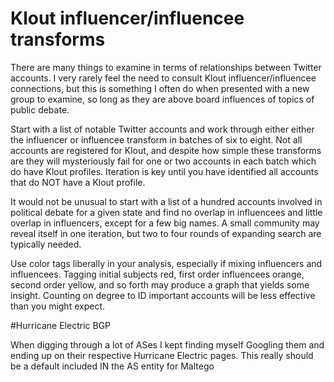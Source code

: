 # Klout influencer/influencee transforms

There are many things to examine in terms of relationships between Twitter accounts. I very rarely feel the need to consult Klout influencer/influencee connections, but this is something I often do when presented with a new group to examine, so long as they are above board influences of topics of public debate.

Start with a list of notable Twitter accounts and work through either either the influencer or influencee transform in batches of six to eight. Not all accounts are registered for Klout, and despite how simple these transforms are they will mysteriously fail for one or two accounts in each batch which do have Klout profiles. Iteration is key until you have identified all accounts that do NOT have a Klout profile.

It would not be unusual to start with a list of a hundred accounts involved in political debate for a given state and find no overlap in influencees and little overlap in influencers, except for a few big names. A small community may reveal itself in one iteration, but two to four rounds of expanding search are typically needed.

Use color tags liberally in your analysis, especially if mixing influencers and influencees. Tagging initial subjects red, first order influencees orange, second order yellow, and so forth may produce a graph that yields some insight. Counting on degree to ID important accounts will be less effective than you might expect.

#Hurricane Electric BGP

When digging through a lot of ASes I kept finding myself Googling them and ending up on their respective Hurricane Electric pages. This really should be a default included IN the AS entity for Maltego